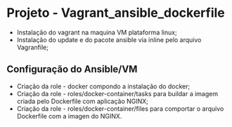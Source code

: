 # Projeto - Vagrant_ansible_dockerfile

* Instalação do vagrant na maquina VM plataforma linux;
* Instalação do update e do pacote ansible via inline pelo arquivo Vagranfile;


## Configuração do Ansible/VM
* Criação da role - docker compondo a instalação do docker;
* Criação da role - roles/docker-container/tasks para buildar a imagem criada pelo Dockerfile com aplicação NGINX;
* Criação da role - roles/docker-container/files para comportar o arquivo Dockerfile com a imagen do NGINX.
